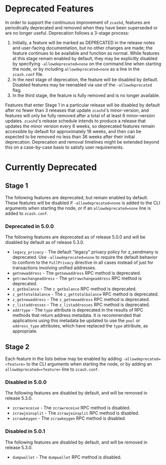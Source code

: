 Deprecated Features
===================

In order to support the continuous improvement of `zcashd`, features are
periodically deprecated and removed when they have been superseded or are no
longer useful.  Deprecation follows a 3-stage process:

1. Initially, a feature will be marked as DEPRECATED in the release notes and
   user-facing documentation, but no other changes are made; the feature
   continues to be available and function as normal. While features at this
   stage remain enabled by default, they may be explicitly disabled by
   specifying `-allowdeprecated=none` on the command line when starting the
   node, or by including `allowdeprecated=none` as a line in the `zcash.conf`
   file. 
2. In the next stage of deprecation, the feature will be disabled by default.
   Disabled features may be reenabled via use of the `-allowdeprecated` flag.
3. In the third stage, the feature is fully removed and is no longer available.

Features that enter Stage 1 in a particular release will be disabled by default
after no fewer than 3 releases that update `zcashd`'s minor-version, and
features will only be fully removed after a total of at least 6 minor-version updates.
`zcashd`'s release schedule intends to produce a release that updates the minor
version every 6 weeks, so deprecated features remain accessible by default for
approximately 18 weeks, and then can be expected to be removed no less than 36
weeks after their initial deprecation. Deprecation and removal timelines might
be extended beyond this on a case-by-case basis to satisfy user requirements. 

Currently Deprecated
====================

Stage 1
-------

The following features are deprecated, but remain enabled by default. These features
will be disabled if `-allowdeprecated=none` is added to the CLI arguments when starting
the node, or if an `allowdeprecated=none` line is added to `zcash.conf`.

### Deprecated in 5.0.0

The following features are deprecated as of release 5.0.0 and will be disabled by
default as of release 5.3.0.

  - `legacy_privacy` - The default "legacy" privacy policy for z_sendmany is
    deprecated. Use `-allowdeprecated=none` to require the default behavior to
    conform to the `FullPrivacy` directive in all cases instead of just for
    transactions involving unified addresses. 
  - `getnewaddress` - The `getnewaddress` RPC method is deprecated.
  - `getrawchangeaddress` - The `getrawchangeaddress` RPC method is deprecated.
  - `z_getbalance` - The `z_getbalance` RPC method is deprecated.
  - `z_gettotalbalance` - The `z_gettotalbalance` RPC method is deprecated.
  - `z_getnewaddress` - The `z_getnewaddress` RPC method is deprecated.
  - `z_listaddresses` - The `z_listaddresses` RPC method is deprecated.
  - `addrtype` - The `type` attribute is deprecated in the results of RPC
    methods that return address metadata. It is recommended that applications
    using this metadata be updated to use the `pool` or `address_type`
    attributes, which have replaced the `type` attribute, as appropriate.

Stage 2
-------

Each feature in the lists below may be enabled by adding `-allowdeprecated=<feature>`
to the CLI arguments when starting the node, or by adding an `allowdeprecated=<feature>`
line to `zcash.conf`.

### Disabled in 5.0.0

The following features are disabled by default, and will be removed in release 5.3.0.

  - `zcrawreceive` - The `zcrawreceive` RPC method is disabled.
  - `zcrawjoinsplit` - The `zcrawjoinsplit` RPC method is disabled.
  - `zcrawkeygen` - The `zcrawkeygen` RPC method is disabled.

### Disabled in 5.0.1

The following features are disabled by default, and will be removed in release 5.3.0.

  - `dumpwallet` - The `dumpwallet` RPC method is disabled.


